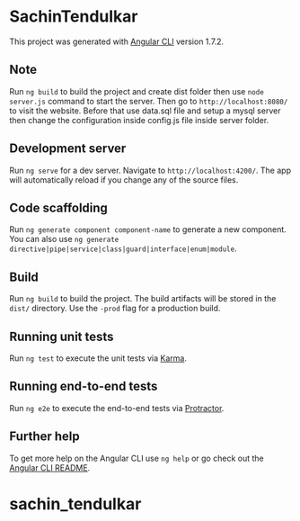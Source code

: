 # SachinTendulkar

This project was generated with [Angular CLI](https://github.com/angular/angular-cli) version 1.7.2.

## Note
Run `ng build` to build the project and create dist folder then use `node server.js` command to start the server. Then go to `http://localhost:8080/` to visit the website. Before that use data.sql file and setup a mysql server then change the configuration inside config.js file inside server folder.

## Development server

Run `ng serve` for a dev server. Navigate to `http://localhost:4200/`. The app will automatically reload if you change any of the source files.

## Code scaffolding

Run `ng generate component component-name` to generate a new component. You can also use `ng generate directive|pipe|service|class|guard|interface|enum|module`.

## Build

Run `ng build` to build the project. The build artifacts will be stored in the `dist/` directory. Use the `-prod` flag for a production build. 

## Running unit tests

Run `ng test` to execute the unit tests via [Karma](https://karma-runner.github.io).

## Running end-to-end tests

Run `ng e2e` to execute the end-to-end tests via [Protractor](http://www.protractortest.org/).

## Further help

To get more help on the Angular CLI use `ng help` or go check out the [Angular CLI README](https://github.com/angular/angular-cli/blob/master/README.md).
# sachin_tendulkar

